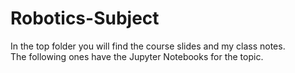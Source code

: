 # Robotics-Subject
In the top folder you will find the course slides and my class notes.    
The following ones have the Jupyter Notebooks for the topic.
